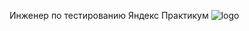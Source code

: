Инженер по тестированию Яндекс Практикум
![logo](https://user-images.githubusercontent.com/114816943/195795163-a664ce8d-2c53-4929-9429-661451ff85c9.png)
